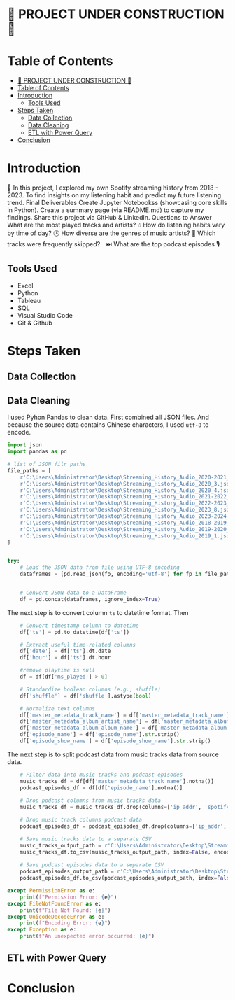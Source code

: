 # :construction: PROJECT UNDER CONSTRUCTION :construction:
# Table of Contents
- [:construction: PROJECT UNDER CONSTRUCTION :construction:](#construction-project-under-construction-construction)
- [Table of Contents](#table-of-contents)
- [Introduction](#introduction)
  - [Tools Used](#tools-used)
- [Steps Taken](#steps-taken)
  - [Data Collection](#data-collection)
  - [Data Cleaning](#data-cleaning)
  - [ETL with Power Query](#etl-with-power-query)
- [Conclusion](#conclusion)

# Introduction
:mega: In this project, I explored my own Spotify streaming history from 2018 - 2023. To find insights on my listening habit and predict my future listening trend. 
Final Deliverables
Create Jupyter Notebookss (showcasing core skills in Python).
Create a summary page (via README.md) to capture my findings.
Share this project via GitHub & LinkedIn.
Questions to Answer
What are the most played tracks and artists? 🎶
How do listening habits vary by time of day? 🕒
How diverse are the genres of music artists? 🌟
Which tracks were frequently skipped?　⏭️
What are the top podcast episodes 🎙️
## Tools Used
- Excel
- Python
- Tableau
- SQL
- Visual Studio Code
- Git & Github
# Steps Taken
## Data Collection
## Data Cleaning
I used Pyhon Pandas to clean data.
First combined all JSON files. And because the source data contains Chinese characters, I used `utf-8` to encode.

```python
import json
import pandas as pd

# list of JSON filr paths
file_paths = [
    r'C:\Users\Administrator\Desktop\Streaming_History_Audio_2020-2021_5.json',
    r'C:\Users\Administrator\Desktop\Streaming_History_Audio_2020_3.json',
    r'C:\Users\Administrator\Desktop\Streaming_History_Audio_2020_4.json',
    r'C:\Users\Administrator\Desktop\Streaming_History_Audio_2021-2022_6.json',
    r'C:\Users\Administrator\Desktop\Streaming_History_Audio_2022-2023_7.json',
    r'C:\Users\Administrator\Desktop\Streaming_History_Audio_2023_8.json',
    r'C:\Users\Administrator\Desktop\Streaming_History_Audio_2023-2024_9.json',
    r'C:\Users\Administrator\Desktop\Streaming_History_Audio_2018-2019_0.json',
    r'C:\Users\Administrator\Desktop\Streaming_History_Audio_2019-2020_2.json',
    r'C:\Users\Administrator\Desktop\Streaming_History_Audio_2019_1.json'
]


try:
    # Load the JSON data from file using UTF-8 encoding
    dataframes = [pd.read_json(fp, encoding='utf-8') for fp in file_paths]


    # Convert JSON data to a DataFrame
    df = pd.concat(dataframes, ignore_index=True)
```
The next step is to convert column `ts` to datetime format. Then 

```python
    # Convert timestamp column to datetime
    df['ts'] = pd.to_datetime(df['ts'])

    # Extract useful time-related columns
    df['date'] = df['ts'].dt.date
    df['hour'] = df['ts'].dt.hour

    #remove playtime is null
    df = df[df['ms_played'] > 0]

    # Standardize boolean columns (e.g., shuffle)
    df['shuffle'] = df['shuffle'].astype(bool)

    # Normalize text columns
    df['master_metadata_track_name'] = df['master_metadata_track_name'].str.strip()
    df['master_metadata_album_artist_name'] = df['master_metadata_album_artist_name'].str.strip()
    df['master_metadata_album_album_name'] = df['master_metadata_album_album_name'].str.strip()
    df['episode_name'] = df['episode_name'].str.strip()
    df['episode_show_name'] = df['episode_show_name'].str.strip()
```


The next step is to split podcast data from music tracks data from source data.
```Python
    # Filter data into music tracks and podcast episodes
    music_tracks_df = df[df['master_metadata_track_name'].notna()]
    podcast_episodes_df = df[df['episode_name'].notna()]
    
    # Drop podcast columns from music tracks data
    music_tracks_df = music_tracks_df.drop(columns=['ip_addr', 'spotify_episode_uri', 'episode_name', 'episode_show_name'])

    # Drop music track columns podcast data
    podcast_episodes_df = podcast_episodes_df.drop(columns=['ip_addr', 'master_metadata_track_name', 'master_metadata_album_artist_name', 'master_metadata_album_album_name','spotify_track_uri'])

    # Save music tracks data to a separate CSV
    music_tracks_output_path = r'C:\Users\Administrator\Desktop\Streaming_History_Music_Tracks.csv'
    music_tracks_df.to_csv(music_tracks_output_path, index=False, encoding='utf-8-sig')
  
    # Save podcast episodes data to a separate CSV
    podcast_episodes_output_path = r'C:\Users\Administrator\Desktop\Streaming_History_Podcast_Episodes.csv'
    podcast_episodes_df.to_csv(podcast_episodes_output_path, index=False, encoding='utf-8-sig')

except PermissionError as e:
    print(f"Permission Error: {e}")
except FileNotFoundError as e:
    print(f"File Not Found: {e}")
except UnicodeDecodeError as e:
    print(f"Encoding Error: {e}")
except Exception as e:
    print(f"An unexpected error occurred: {e}")
```

## ETL with Power Query
# Conclusion